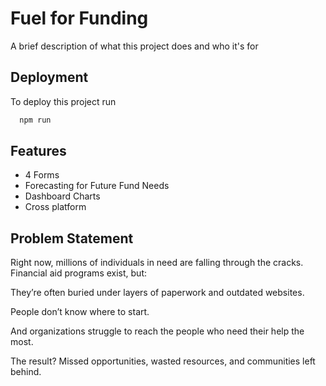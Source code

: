 
# Fuel for Funding

A brief description of what this project does and who it's for


## Deployment

To deploy this project run

```bash
  npm run 
```


## Features

- 4 Forms
- Forecasting for Future Fund Needs
- Dashboard Charts
- Cross platform


## Problem Statement

Right now, millions of individuals in need are falling through the cracks. Financial aid programs exist, but:​

They’re often buried under layers of paperwork and outdated websites.​

People don’t know where to start.​

And organizations struggle to reach the people who need their help the most.​

The result? Missed opportunities, wasted resources, and communities left behind.
